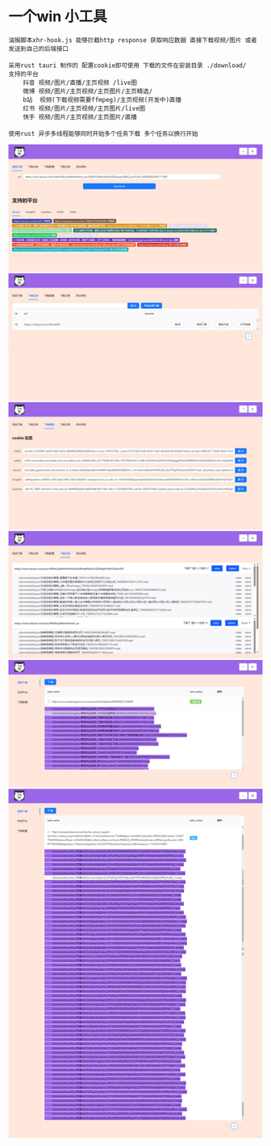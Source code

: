 # 一个win 小工具 
```
油猴脚本xhr-hook.js 能够拦截http response 获取响应数据 直接下载视频/图片 或者发送到自己的后端接口

采用rust tauri 制作的 配置cookie即可使用 下载的文件在安装目录 ./download/
支持的平台
    抖音 视频/图片/直播/主页视频 /live图
    微博 视频/图片/主页视频/主页图片/主页精选/
    b站  视频(下载视频需要ffmpeg)/主页视频(开发中)直播 
    红书 视频/图片/主页视频/主页图片/live图
    快手 视频/图片/主页视频/主页图片/直播

使用rust 异步多线程能够同时开始多个任务下载 多个任务以换行开始
```
![Alt text](./1.png)
![Alt text](./2.png)
![Alt text](./3.png)
![Alt text](./4.png)
![Alt text](./5.png)
![Alt text](./6.png)


